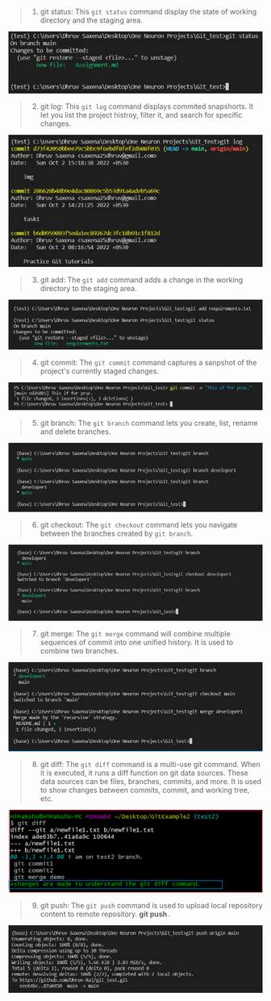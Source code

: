 > 1. git status: This `git status` command display the state of working directory and the staging area.

![](image/git_status.png)

> 2.  git log: This `git log` command displays commited snapshorts. It let you list the project histroy, filter it, and search for specific changes.

![](image/git_log.png)

> 3. git add: The `git add` command adds a change in the working directory to the staging area.

![](image/git_add.png)

> 4. git commit: The `git commit` command captures a sanpshot of the project's currently staged changes.

![](image/git_commit.png)

> 5. git branch: The `git branch` command lets you create, list, rename and delete branches.

![](image/git_branch.png)

> 6. git checkout: The `git checkout` command lets you navigate between the branches created by `git branch`.

![](image/git_checkout.png)

> 7. git merge: The `git merge` command will combine multiple sequences of commit into one unified history. It is used to combine two branches.

![](image/git_merge.png)

> 8. git diff: The `git diff` command is a multi-use git command. When it is executed, it runs a diff function on git data sources. These data sources can be files, branches, commits, and more. It is used to show changes between commits, commit, and working tree, etc.

![](image/git_diff.png)

> 9. git push: The `git push` command is used to upload local repository content to remote repository. **git push <remote> <branch>**.

![](image/git_push.png)

